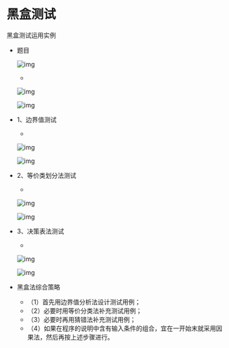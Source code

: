 # 黑盒测试

黑盒测试运用实例

- 题目

  ![img](https://mubu.com/document_image/a70f7aa5-63f4-4f1d-92db-fd70a22bed67-4644403.jpg)

  - 

    ![img](https://mubu.com/document_image/f46fe23c-436d-41c2-85af-b43eab110e6c-4644403.jpg)

    ![img](https://mubu.com/document_image/a70f7aa5-63f4-4f1d-92db-fd70a22bed67-4644403.jpg)

- 1、边界值测试

  - 

    ![img](https://mubu.com/document_image/2688c401-7c8c-48a2-a6aa-6b2f9986d704-4644403.jpg)

    ![img](https://mubu.com/document_image/d14ef759-2998-497c-8ce8-79d955c0c432-4644403.jpg)

- 2、等价类划分法测试

  - 

    ![img](https://mubu.com/document_image/aa02f91c-efd9-423a-966b-83a5b6b790ac-4644403.jpg)

    ![img](https://mubu.com/document_image/7a543e26-ca4b-4d30-bb3e-679ed59b2039-4644403.jpg)

- 3、决策表法测试

  - 

    ![img](https://mubu.com/document_image/c29b8b9b-b58e-4d02-b04d-d1a50506f4df-4644403.jpg)

    ![img](https://mubu.com/document_image/fd9d8fcd-a608-48ca-948b-babca60773c5-4644403.jpg)

- 黑盒法综合策略

  - （1）首先用边界值分析法设计测试用例；
  - （2）必要时用等价分类法补充测试用例；
  - （3）必要时再用猜错法补充测试用例；
  - （4）如果在程序的说明中含有输入条件的组合，宜在一开始末就采用因果法，然后再按上述步骤进行。